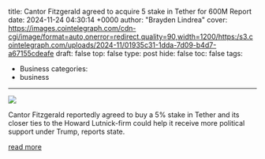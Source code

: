 title: Cantor Fitzgerald agreed to acquire 5 stake in Tether for 600M Report
date: 2024-11-24 04:30:14 +0000
author: "Brayden Lindrea"
cover: https://images.cointelegraph.com/cdn-cgi/image/format=auto,onerror=redirect,quality=90,width=1200/https:/s3.cointelegraph.com/uploads/2024-11/01935c31-1dda-7d09-b4d7-a67155cdeafe
draft: false
top: false
type: post
hide: false
toc: false
tags:
  - Business
categories:
  - business
---

![](https://images.cointelegraph.com/cdn-cgi/image/format=auto,onerror=redirect,quality=90,width=1200/https:/s3.cointelegraph.com/uploads/2024-11/01935c31-1dda-7d09-b4d7-a67155cdeafe)

Cantor Fitzgerald reportedly agreed to buy a 5% stake in Tether and its closer ties to the Howard Lutnick-firm could help it receive more political support under Trump, reports state.

[read more](https://cointelegraph.com/news/cantor-fitzgerald-agreed-to-acquire-5-percent-stake-in-tether-report)
